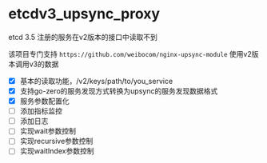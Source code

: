 # etcdv3_upsync_proxy

etcd 3.5 注册的服务在v2版本的接口中读取不到

该项目专门支持 `https://github.com/weibocom/nginx-upsync-module` 使用v2版本调用v3的数据

 - [x] 基本的读取功能，/v2/keys/path/to/you_service
 - [x] 支持go-zero的服务发现方式转换为upsync的服务发现数据格式
 - [x] 服务参数配置化
 - [ ] 添加指标监控
 - [ ] 添加日志
 - [ ] 实现wait参数控制
 - [ ] 实现recursive参数控制
 - [ ] 实现waitIndex参数控制
